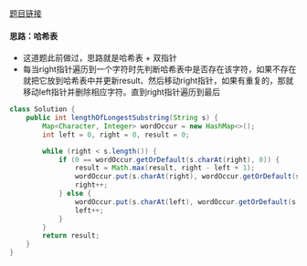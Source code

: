[题目链接](https://leetcode-cn.com/problems/longest-substring-without-repeating-characters/)

#### 思路：哈希表
+ 这道题此前做过，思路就是哈希表 + 双指针
+ 每当right指针遍历到一个字符时先判断哈希表中是否存在该字符，如果不存在就把它放到哈希表中并更新result、然后移动right指针，如果有重复的，那就移动left指针并删除相应字符。直到right指针遍历到最后

```java
class Solution {
    public int lengthOfLongestSubstring(String s) {
        Map<Character, Integer> wordOccur = new HashMap<>();
        int left = 0, right = 0, result = 0;

        while (right < s.length()) {
            if (0 == wordOccur.getOrDefault(s.charAt(right), 0)) {
                result = Math.max(result, right - left + 1);
                wordOccur.put(s.charAt(right), wordOccur.getOrDefault(s.charAt(right), 0) + 1);
                right++;
            } else {
                wordOccur.put(s.charAt(left), wordOccur.getOrDefault(s.charAt(left), 0) - 1);
                left++;
            }
        }
        return result;
    }
}
```